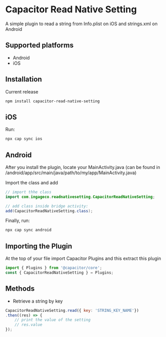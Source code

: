 # Capacitor Read Native Setting

A simple plugin to read a string from Info.plist on iOS and strings.xml on Android

## Supported platforms

- Android
- iOS

## Installation

Current release

```bash
npm install capacitor-read-native-setting
```

## iOS

Run:
```bash
npx cap sync ios
```

## Android

After you install the plugin, locate your MainActivity.java (can be found in /android/app/src/main/java/path/to/my/app/MainActivity.java)

Import the class and add

```java
// import thhe class
import com.ingageco.readnativesetting.CapacitorReadNativeSetting;

// add class inside bridge activity:
add(CapacitorReadNativeSetting.class);
```

Finally, run:
```bash
npx cap sync android
```

## Importing the Plugin

At the top of your file import Capacitor Plugins and this extract this plugin

```javascript
import { Plugins } from '@capacitor/core';
const { CapacitorReadNativeSetting } = Plugins;
```

## Methods

- Retrieve a string by key
```javascript
CapacitorReadNativeSetting.read({ key: 'STRING_KEY_NAME'})
.then((res) => {
    // print the value of the setting
    // res.value
});
